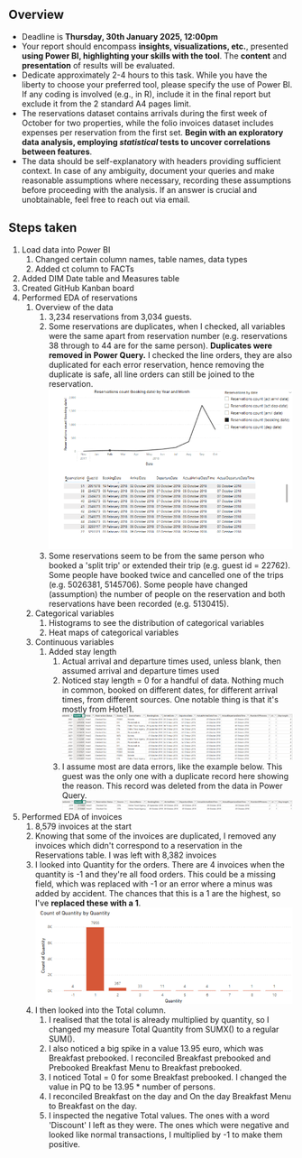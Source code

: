 ## Overview
-	Deadline is **Thursday, 30th January 2025, 12:00pm**
-	Your report should encompass **insights, visualizations, etc.**, presented **using Power BI, highlighting your skills with the tool**. The **content** and **presentation** of results will be evaluated.
-	Dedicate approximately 2-4 hours to this task. While you have the liberty to choose your preferred tool, please specify the use of Power BI. If any coding is involved (e.g., in R), include it in the final report but exclude it from the 2 standard A4 pages limit.
-	The reservations dataset contains arrivals during the first week of October for two properties, while the folio invoices dataset includes expenses per reservation from the first set. **Begin with an exploratory data analysis, employing *statistical* tests to uncover correlations between features**.
-	The data should be self-explanatory with headers providing sufficient context. In case of any ambiguity, document your queries and make reasonable assumptions where necessary, recording these assumptions before proceeding with the analysis. If an answer is crucial and unobtainable, feel free to reach out via email.

## Steps taken
1.	Load data into Power BI
    1. Changed certain column names, table names, data types
    2.	Added ct column to FACTs
2.	Added DIM Date table and Measures table
3.	Created GitHub Kanban board
4. Performed EDA of reservations
   1. Overview of the data
      1. 3,234 reservations from 3,034 guests. 
      2. Some reservations are duplicates, when I checked, all variables were the same apart from reservation number (e.g. reservations 38 through to 44 are for the same person). **Duplicates were removed in Power Query.** I checked the line orders, they are also duplicated for each error reservation, hence removing the duplicate is safe, all line orders can still be joined to the reservation.
![alt text](image-2.png)
        1. Some reservations seem to be from the same person who booked a 'split trip' or extended their trip (e.g. guest id = 22762). Some people have booked twice and cancelled one of the trips (e.g. 5026381, 5145706). Some people have changed (assumption) the number of people on the reservation and both reservations have been recorded (e.g. 5130415). 
   1. Categorical variables
      1. Histograms to see the distribution of categorical variables
      2. Heat maps of categorical variables
   2. Continuous variables
      1. Added stay length 
         1. Actual arrival and departure times used, unless blank, then assumed arrival and departure times used
         2. Noticed stay length = 0 for a handful of data. Nothing much in common, booked on different dates, for different arrival times, from different sources. One notable thing is that it's mostly from Hotel1. 
            ![alt text](image.png)
           1. I assume most are data errors, like the example below. This guest was the only one with a duplicate record here showing the reason. This record was deleted from the data in Power Query.
            ![alt text](image-1.png) 
5. Performed EDA of invoices
   1. 8,579 invoices at the start
   2. Knowing that some of the invoices are duplicated, I removed any invoices which didn't correspond to a reservation in the Reservations table. I was left with 8,382 invoices
   3. I looked into Quantity for the orders. There are 4 invoices when the quantity is -1 and they're all food orders. This could be a missing field, which was replaced with -1 or an error where a minus was added by accident. The chances that this is a 1 are the highest, so I've **replaced these with a 1**. 
![alt text](image-3.png)
    4. I then looked into the Total column. 
       1. I realised that the total is already multiplied by quantity, so I changed my measure Total Quantity from SUMX() to a regular SUM(). 
       2. I also noticed a big spike in a value 13.95 euro, which was Breakfast prebooked. I reconciled Breakfast prebooked and Prebooked Breakfast Menu to Breakfast prebooked.
       3. I noticed Total = 0 for some Breakfast prebooked. I changed the value in PQ to be 13.95 * number of persons.
       4. I reconciled Breakfast on the day and On the day Breakfast Menu to Breakfast on the day.
       5. I inspected the negative Total values. The ones with a word 'Discount' I left as they were. The ones which were negative and looked like normal transactions, I multiplied by -1 to make them positive.
